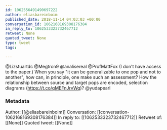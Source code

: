 ```yaml
---
id: 1062556491490697222
author: eliasbareinboim
published_date: 2018-11-14 04:03:03 +00:00
conversation_id: 1062168169308176384
in_reply_to: 1062533323732467712
retweet: None
quoted_tweet: None
type: tweet
tags:

---
```


@Lizstuartdc @Megtron9 @analisereal @ProfMattFox (I don't have access to the paper.) When you say "it can be generalizable to one pop and not to another", how can, in principle, one make such an assessment? How the relationship between source and target pops are encoded, selection diagrams (https://t.co/qMEFnJrvWq)? @yudapearl

### Metadata

Author: [[@eliasbareinboim]]
Conversation: [[conversation-1062168169308176384]]
In reply to: [[1062533323732467712]]
Retweet of: [[None]]
Quoted tweet: [[None]]
